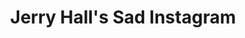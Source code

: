 ---
collection_archive: false
collection_awards: []
collection_category:
  - Lifestyle
  - Conceptual
  - Humor
  - Portraits
  - Color
collection_content: ''
collection_cover: 'https://d1sf55qlb7p6hz.cloudfront.net/jerry-2.jpg'
collection_description: >-
  A new personal project that comments on the perception of power and social
  media by juxtaposing notable famous people from the past.
collection_description_alignment: center
collection_exhibition: []
collection_filter: ''
collection_hidden: true
collection_meta: Preview of a Work in Progress
collection_press: []
collection_preview:
  - 'https://d1sf55qlb7p6hz.cloudfront.net/jerry-cover-1.jpg'
  - 'https://d1sf55qlb7p6hz.cloudfront.net/jerry-cover-2.jpg'
  - 'https://d1sf55qlb7p6hz.cloudfront.net/jerry-cover-3.jpg'
  - 'https://d1sf55qlb7p6hz.cloudfront.net/jerry-cover-4.jpg'
cover_image: ''
date: ''
hide_footer: true
layout: blocks
logo: ''
navigation_theme: white
slug: projects/Jerry-Halls-Sad-Instagram
theme_color: '#E9DED1'
theme_color_all_works: '#FFBF6A'
title: Jerry Hall's Sad Instagram
collection_blocks:
  - _bookshop_name: collections/media-row-start
    row_alignment: between
  - _bookshop_name: collections/media-element
    block: media-element
    color: '#F3E3E3'
    image: 'https://d1sf55qlb7p6hz.cloudfront.net/jerry-1.jpg'
    margin_left: '5'
    margin_right: ''
    margin_y: '100'
    width: '30'
  - _bookshop_name: collections/media-element
    block: media-element
    color: '#F9EBB7'
    image: 'https://d1sf55qlb7p6hz.cloudfront.net/jerry-2.jpg'
    margin_left: '5'
    margin_right: '5'
    margin_y: '500'
    width: '50'
  - _bookshop_name: collections/media-row
    row_alignment: between
  - _bookshop_name: collections/media-element
    block: media-element
    color: '#F6E2CF'
    image: 'https://d1sf55qlb7p6hz.cloudfront.net/jerry-5.jpg'
    margin_left: '10'
    margin_right: ''
    margin_y: '200'
    width: '40'
  - _bookshop_name: collections/media-element
    block: media-element
    color: '#E5F3F2'
    image: 'https://d1sf55qlb7p6hz.cloudfront.net/jerry-6.jpg'
    margin_left: '0'
    margin_right: '15'
    margin_y: '500'
    width: '30'
  - _bookshop_name: collections/media-row
    row_alignment: between
  - _bookshop_name: collections/media-element
    block: media-element
    color: '#FADCC1'
    image: 'https://d1sf55qlb7p6hz.cloudfront.net/jerry-3.jpg'
    margin_left: '30'
    margin_right: '35'
    margin_y: '400'
    width: '33'
  - _bookshop_name: collections/media-row
    row_alignment: between
  - _bookshop_name: collections/media-element
    block: media-element
    color: '#FEEEC7'
    image: 'https://d1sf55qlb7p6hz.cloudfront.net/jerry-4.jpg'
    margin_left: '15'
    margin_right: '15'
    margin_y: '100'
    width: '70'
---